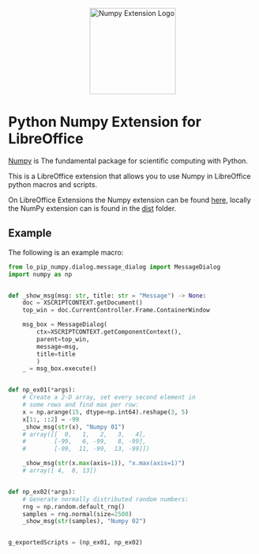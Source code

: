 <p align="center">
<img src="https://github.com/Amourspirit/python-libreoffice-numpy/assets/4193389/1619cf7e-3400-4833-836d-b97fdf27da1d" alt="Numpy Extension Logo" width="174" height="174">
</p>

# Python Numpy Extension for LibreOffice

[Numpy](https://numpy.org/) is The fundamental package for scientific computing with Python.

This is a LibreOffice extension that allows you to use Numpy in LibreOffice python macros and scripts.

On LibreOffice Extensions the Numpy extension can be found [here](https://extensions.libreoffice.org/en/extensions/show/41995), locally the NumPy extension can is found in the [dist](./dist) folder.

## Example

The following is an example macro:

```python
from lo_pip_numpy.dialog.message_dialog import MessageDialog
import numpy as np


def _show_msg(msg: str, title: str = "Message") -> None:
    doc = XSCRIPTCONTEXT.getDocument()
    top_win = doc.CurrentController.Frame.ContainerWindow

    msg_box = MessageDialog(
        ctx=XSCRIPTCONTEXT.getComponentContext(),
        parent=top_win,
        message=msg,
        title=title
        )
    _ = msg_box.execute()


def np_ex01(*args):
    # Create a 2-D array, set every second element in
    # some rows and find max per row:
    x = np.arange(15, dtype=np.int64).reshape(3, 5)
    x[1:, ::2] = -99
    _show_msg(str(x), "Numpy 01")
    # array([[  0,   1,   2,   3,   4],
    #        [-99,   6, -99,   8, -99],
    #        [-99,  11, -99,  13, -99]])

    _show_msg(str(x.max(axis=1)), "x.max(axis=1)")
    # array([ 4,  8, 13])


def np_ex02(*args):
    # Generate normally distributed random numbers:
    rng = np.random.default_rng()
    samples = rng.normal(size=2500)
    _show_msg(str(samples), "Numpy 02")


g_exportedScripts = (np_ex01, np_ex02)
```
